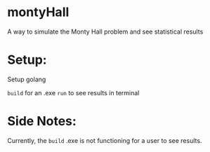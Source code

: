# montyHall
A way to simulate the Monty Hall problem and see statistical results

# Setup:
Setup golang

`build` for an .exe
`run` to see results in terminal

# Side Notes:
Currently, the `build` .exe is not functioning for a user to see results.
